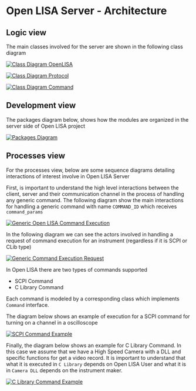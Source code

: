 # Open LISA Server - Architecture

## Logic view

The main classes involved for the server are shown in the following class diagram

[![Class Diagram OpenLISA](https://tinyurl.com/2pl3aads)](https://tinyurl.com/2pl3aads)

[![Class Diagram Protocol](https://tinyurl.com/2nbx5fss)](https://tinyurl.com/2nbx5fss)

[![Class Diagram Command](https://tinyurl.com/2n8rdg5z)](https://tinyurl.com/2n8rdg5z)

## Development view

The packages diagram below, shows how the modules are organized in the server side of Open LISA project

[![Packages Diagram](https://tinyurl.com/2pnxuaj3)](https://tinyurl.com/2pnxuaj3)


## Processes view

For the processes view, below are some sequence diagrams detailing interactions of interest involve in Open LISA Server

First, is important to understand the high level interactions between the client, server and their communication channel in the process of handling any generic command. The following diagram show the main interactions for handling a generic command with name `COMMAND_ID` which receives `command_params`

[![Generic Open LISA Command Execution](https://tinyurl.com/2jrjozob)](https://tinyurl.com/2jrjozob)<!--![Generic Open LISA Command Execution](./sequence_diagram_client_interaction_for_generic_command.puml)-->

In the following diagram we can see the actors involved in handling a request of command execution for an instrument (regardless if it is SCPI or CLib type)

[![Generic Command Execution Request](https://tinyurl.com/2gnnfclw)](https://tinyurl.com/2gnnfclw)<!--![Generic Command Execution Request](./sequence_diagram_generic_instrument_command.puml)-->

In Open LISA there are two types of commands supported

* SCPI Command
* C Library Command

Each command is modeled by a corresponding class which implements `Command` interface.

The diagram below shows an example of execution for a SCPI command for turning on a channel in a oscilloscope

[![SCPI Command Example](https://tinyurl.com/2knrx67r)](https://tinyurl.com/2knrx67r)<!--![SCPI Command Example](./sequence_diagram_scpi_command.puml)-->

Finally, the diagram below shows an example for C Library Command. In this case we assume that we have a High Speed Camera with a DLL and specific functions for get a video record. It is important to understand that what it is executed in `C Library` depends on Open LISA User and what it is in `Camera DLL` depends on the instrument maker.

[![C Library Command Example](https://tinyurl.com/2mbatxgm)](https://tinyurl.com/2mbatxgm)<!--![C Library Command Example](./sequence_diagram_clib_command.puml)-->
